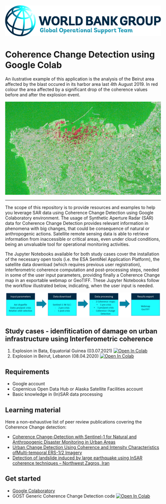 <p><center> <img src="../images/GOST_Logo_2021.png" width="700"/> </p></center>

# Coherence Change Detection using Google Colab
An ilustrative example of this application is the analysis of the Beirut area affected by the blast occured in its harbor area last 4th August 2019. In red colour the area affected by a significant drop of the coherence values before and after the explosion event.
<p><center> <img src="../images/example_CCD.png" width="1000"/> </p></center>

***
The scope of this repository is to provide resources and examples to help you leverage SAR data using Coherence Change Detection using Google Colaboratory environment.
The usage of Synthetic Aperture Radar (SAR) data for Coherence Change Detection provides relevant information in phenomena with big changes, that could be consequence of natural or anthropogenic actions. Satellite remote sensing data is able to retrieve information from inaccessible or critical areas, even under cloud conditions, being an unvaluable tool for operational monitoring activities. 

The Jupyter Notebooks available for both study cases cover the installation of the necessary open tools (i.e. the ESA SentiNel Application Platform), the satellite data download (which requires previous user registration), interferometric coherence computation and post-processing steps, needed in some of the user input parameters, providing finally a Coherence Change map in an exportable webmap or GeoTIFF. These Jupyter Notebooks follow the workflow illustrated below, indicating, when the user input is needed. 

<p><center> <img src="../images/workflow_CCD.png" width="1000"/> </p></center>


## Study cases - idenfitication of damage on urban infrastructure using Interferometric coherence

1. Explosion in Bata, Equatorial Guinea (03.07.2021) [![Open In Colab](https://colab.research.google.com/assets/colab-badge.svg)](https://colab.research.google.com/github/mdelgadoblasco/GOST_SAR/blob/master/Coherence%20Change%20Detection/code/WB_Bata_HandOn_session.ipynb)
2. Explosion in Beirut, Lebanon (08.04.2020) [![Open In Colab](https://colab.research.google.com/assets/colab-badge.svg)](https://colab.research.google.com/github/mdelgadoblasco/GOST_SAR/blob/master/Coherence%20Change%20Detection/code/WB_Beirut_HandsOn_session.ipynb)

## Requirements
- Google account
- Copernicus Open Data Hub or Alaska Satellite Facilities account
- Basic knowledge in (In)SAR data processing

## Learning material 
Here a non-exhaustive list of peer review publications covering the Coherence Change detection: 
 - [Coherence Change-Detection with Sentinel-1 for Natural and Anthropogenic Disaster Monitoring in Urban Areas](https://www.mdpi.com/2072-4292/10/7/1026)
 - [Urban Change Detection Using Coherence and Intensity Characteristics ofMulti-temporal ERS-1/2 Imagery](http://earth.esa.int/workshops/fringe2005/proceedings/papers/350_liao.pdf)
 - [Detection of landslide induced by large earthquake using InSAR coherence techniques – Northwest Zagros, Iran](https://www.sciencedirect.com/science/article/pii/S1110982318302886)

## Get started
- [Google Colaboratory](https://colab.research.google.com/notebooks/intro.ipynb)
- GOST Generic Coherence Change Detection code [![Open In Colab](https://colab.research.google.com/assets/colab-badge.svg)](https://colab.research.google.com/github/mdelgadoblasco/GOST_SAR/blob/master/Coherence%20Change%20Detection/code/WB_CoherenceChangeDetection_generic.ipynb)

